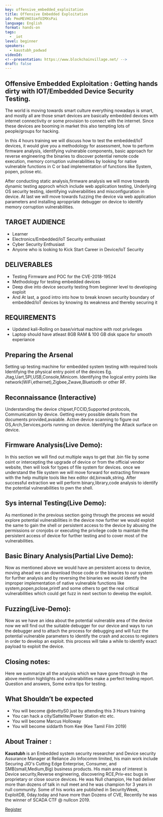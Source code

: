 ```yaml
---
key: offensive_embedded_exploitation
title: Offensive Embedded Exploitation
id: PmoMEVHO3imfUIMXsPai
language: English
format: hands-on
tags:
  - _iot
level: beginner
speakers:
  - kaustubh_padwad
videoId: 
<!--presentation: https://www.blockchainvillage.net/ -->
draft: false
---
```

<h2>Offensive Embedded Exploitation : Getting hands dirty with IOT/Embedded Device Security Testing.</h2>

The world is moving towards smart culture everything nowadays is smart, and mostly all are those smart
devices are basically embedded devices with internet connectivity or some provision to connect with the
internet. Since these devices are booming in market this also tempting lots of people/groups for hacking.

In this 4 hours training we will discuss how to test the embedded/IoT devices, it would give you a
methodology for assessment, how to perform firmware analysis, identifying vulnerable components, basic
approach for reverse engineering the binaries to discover potential remote code execution, memory
corruption vulnerabilities by looking for native vulnerable functions in C or bad implementation of functions
like System, popen, pclose etc.

After conducting static analysis,firmware analysis we will move towards dynamic testing approch which
include web application testing, Underlying OS security testing, identifying vulnerabilities and
misconfiguration in device. At last we will move towards fuzzing the device via web application parameters
and installing aproppriate debugger on device to identify memory corruption vulnerabilities.



<h2>TARGET AUDIENCE</h2>
<ul>   
<li>Learner</li>
<li>Electronics/Embedded/IoT Security enthusiast</li>
<li>Cyber Security Enthusiast</li>
<li>Anyone who is looking to Kick Start Career in Device/IoT Security</li>
</ul>

<h2>DELIVERABLES</h2>
<ul>
<li>Testing Firmware and POC for the CVE-2018-19524</li>
<li>Methodology for testing embedded devices</li>
<li>Deep dive into device security testing from beginner level to developing exploit</li>
<li>And At last, a good intro into how to break known security boundary of embedded/IoT devices by knowing its weakness and thereby securing it</li>
</ul>


<h2>REQUIREMENTS</h2>
<ul>
<li>Updated kali-Rolling on base/virtual machine with root privileges</li>
<li>Laptop should have atleast 8GB RAM & 100 GB disk space for smooth experiance</li>
</ul>


<h2>Preparing the Arsenal</h2>

Setting up testing machine for embedded system testing with required tools Identifying the physical
entry point of the devices Eg. Jtag,Uart,SPI,USB,Console,Minicom. Identifying the logical entry points
like network(WiFi,ethernet),Zigbee,Zwave,Bluetooth or other RF. 

<h2>Reconnaissance (Interactive)</h2>

Understanding the device chipset,FCCID,Supported protocols, Communication by device. Getting
every possible details from the documents provided,avaiable. Active device scanning to figure out
OS,Arch,Services,ports running on device. Identifying the Attack surface on device.

<h2>Firmware Analysis(Live Demo):</h2>

In this section we will find out multiple ways to get that .bin file by some osint or intercepting the upgrade of device 
or from the official vendor website, then will look for types of file system for devices. once we understand the file system 
we will move forward for extracting fimrware  with the help multiple tools like hex editor dd,binwalk,string. 
After successful extraction we will perform binary,library,code analysis to identify the potential vulnerabilities to pwn the shell. 

<h2>Sys internal Testing(Live Demo):</h2>

As mentioned in the previous section going through the process we would explore potential vulnerabilities in the device now further we would exploit the same to gain the shell or persistent access to the device by abusing the permissions or cronjobs or executing the privilege code to maintain the persistent access of device for further testing and to cover most of the vulnerabilities.

<h2>Basic Binary Analysis(Partial Live Demo):</h2>

Now as mentioned above we would have an persistent access to device, moving ahead we can download those code or the binaries to our system for further analysis and by reversing the binaries we would identify the improper implementation of native vulnerable functions like system,popen,pclose,printf and some others to get the real critical vulnerabilities which could get fuzz in next section to develop the exploit.

<h2>Fuzzing(Live-Demo):</h2>

Now as we have an idea about the potential vulnerable area of the device now we will find out the suitable debugger for our device and ways to run the debugger and to attach the process for debugging and will fuzz the potential vulnerable parameters to identify the crash and access to registers in order to develop an exploit. this process will take a while to identify exact payload to exploit the device.

<h2>Closing notes:</h2>

Here we summarize all the analysis which we have gone through in the above mention highlights and vulnerabilities make a perfect testing report. Question and answers, Some extra tips for testing.


<h2>What Shouldn’t be expected</h2>
<ul>
<li>You will become @devttyS0 just by attending this 3 Hours training</li>
<li>You can hack a city/Sattelite/Power Station etc etc.</li>
<li>You will become Marcus Holloway</li>
<li>You will become siddarth from Kee (Kee Tamil Film 2019)</li>
</ul>
 

<h2>About Trainer :</h2>

<b>Kaustubh</b> is an Embedded system security researcher and Device security Assurance Manager at  Reliance Jio Infocomm limited, his main work include Securing  JIO's Cutting Edge Enterprise, Consumer, and SMB(small,Medium,Big) business products. His main area of interest is Device security,Reverse engineering, discovering RCE,Priv-esc bugs in proprietary or close source devices. He was Null champion, He had deliver more than dozens of talk in null meet and he was champion for 3 years in null community. Some of his works are published in SecurityWeek, ExploitDB, 0day.today and have more than Dozens of CVE, Recently he was the winner of SCADA CTF @ nullcon 2019.

<a align="center" class="btn primary" target="_blank" rel="noopener" href="https://docs.google.com/forms/d/1nLB0vlp49FRicjwI9R8WRXTfUkgVXJLYTem8LjVfAXw/">Register</a>